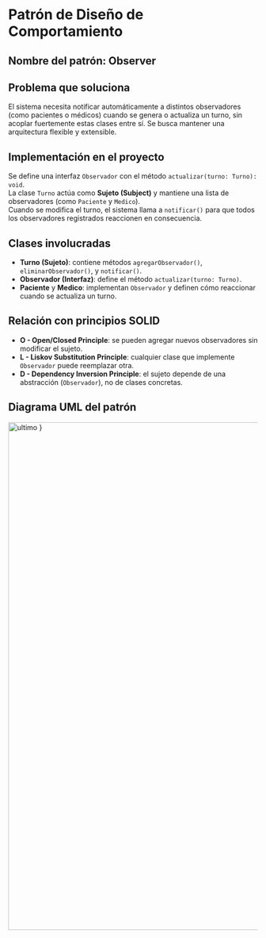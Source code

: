# Patrón de Diseño de Comportamiento

## Nombre del patrón: Observer

## Problema que soluciona
El sistema necesita notificar automáticamente a distintos observadores (como pacientes o médicos) cuando se genera o actualiza un turno, sin acoplar fuertemente estas clases entre sí. Se busca mantener una arquitectura flexible y extensible.

## Implementación en el proyecto

Se define una interfaz `Observador` con el método `actualizar(turno: Turno): void`.  
La clase `Turno` actúa como **Sujeto (Subject)** y mantiene una lista de observadores (como `Paciente` y `Medico`).  
Cuando se modifica el turno, el sistema llama a `notificar()` para que todos los observadores registrados reaccionen en consecuencia.

## Clases involucradas

- **Turno (Sujeto)**: contiene métodos `agregarObservador()`, `eliminarObservador()`, y `notificar()`.
- **Observador (Interfaz)**: define el método `actualizar(turno: Turno)`.
- **Paciente** y **Medico**: implementan `Observador` y definen cómo reaccionar cuando se actualiza un turno.

## Relación con principios SOLID

- **O - Open/Closed Principle**: se pueden agregar nuevos observadores sin modificar el sujeto.
- **L - Liskov Substitution Principle**: cualquier clase que implemente `Observador` puede reemplazar otra.
- **D - Dependency Inversion Principle**: el sujeto depende de una abstracción (`Observador`), no de clases concretas.

## Diagrama UML del patrón

<img width="1024" height="1024" alt="ultimo }" src="https://github.com/user-attachments/assets/be2b6fb8-13cb-48e5-9722-8c56390f2c5e" />


